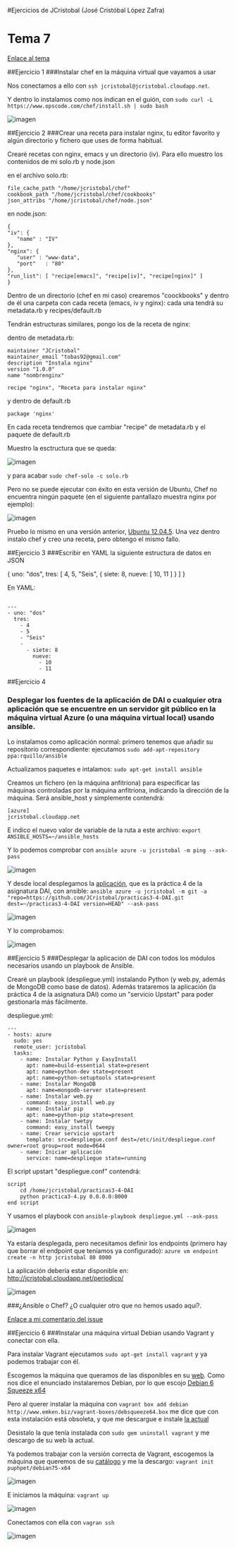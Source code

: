 #Ejercicios de JCristobal (José Cristóbal López Zafra)

# Tema 7

[Enlace al tema](http://jj.github.io/IV/documentos/temas/Gestion_de_configuraciones)


##Ejercicio 1
###Instalar chef en la máquina virtual que vayamos a usar

Nos conectamos a ello con `ssh jcristobal@jcristobal.cloudapp.net`.

Y dentro lo instalamos como nos indican en el guión, con `sudo curl -L https://www.opscode.com/chef/install.sh | sudo bash` 


![imagen](http://i.imgur.com/ehjjAiH.png) 


##Ejercicio 2
###Crear una receta para instalar nginx, tu editor favorito y algún directorio y fichero que uses de forma habitual. 

Crearé recetas con nginx, emacs y un directorio (iv). Para ello muestro los contenidos de mi solo.rb y node.json

en el archivo solo.rb:

```
file_cache_path "/home/jcristobal/chef"
cookbook_path "/home/jcristobal/chef/cookbooks"
json_attribs "/home/jcristobal/chef/node.json"
```

en node.json:

```
{
"iv": {
   "name" : "IV"
},
"nginx": {
   "user" : "www-data",
   "port"	: "80"
},
"run_list": [ "recipe[emacs]", "recipe[iv]", "recipe[nginx]" ]
}
```


Dentro de un directorio (chef en mi caso) crearemos "coockbooks" y dentro de él una carpeta con cada receta (emacs, iv y nginx): cada una tendrá su metadata.rb y recipes/default.rb

Tendrán estructuras similares, pongo los de la receta de nginx:

dentro de metadata.rb:

```
maintainer "JCristobal"
maintainer_email "tobas92@gmail.com"
description "Instala nginx"
version "1.0.0"
name "nombrenginx"

recipe "nginx", "Receta para instalar nginx"
```

y dentro de default.rb

```
package 'nginx'
```

En cada receta tendremos que cambiar "recipe" de metadata.rb y el paquete de default.rb



Muestro la esctructura que se queda:

![imagen](http://i.imgur.com/tFveKn6.png) 

y para acabar `sudo chef-solo -c solo.rb`

Pero no se puede ejecutar con éxito en esta versión de Ubuntu, Chef no encuentra ningún paquete (en el siguiente pantallazo muestra nginx por ejemplo):

![imagen](http://i.imgur.com/hu0qVB1.png) 


Pruebo lo mismo en una versión anterior, [Ubuntu 12.04.5](http://releases.ubuntu.com/12.04/). Una vez dentro instalo chef y creo una receta, pero obtengo el mismo fallo.


##Ejercicio 3
###Escribir en YAML la siguiente estructura de datos en JSON

{ uno: "dos", tres: [ 4, 5, "Seis", { siete: 8, nueve: [ 10, 11 ] } ] }

En YAML:

```

---
- uno: "dos"
  tres:
    - 4
    - 5
    - "Seis"
    -
      - siete: 8
        nueve: 
          - 10
          - 11

```

##Ejercicio 4 
### Desplegar los fuentes de la aplicación de DAI o cualquier otra aplicación que se encuentre en un servidor git público en la máquina virtual Azure (o una máquina virtual local) usando ansible.

Lo instalamos como aplicación normal: primero tenemos que añadir su repositorio correspondiente: ejecutamos `sudo add-apt-repository ppa:rquillo/ansible`

Actualizamos paquetes e intalamos: `sudo apt-get install ansible`

Creamos un fichero (en la máquina anfitriona) para especificar las máquinas controladas por la máquina anfitriona, indicando la dirección de la máquina. Será ansible_host y simplemente contendrá:

```
[azure]
jcristobal.cloudapp.net
```


E indico el nuevo valor de variable de la ruta a este archivo: `export ANSIBLE_HOSTS=~/ansible_hosts`

Y lo podemos comprobar con `ansible azure -u jcristobal -m ping --ask-pass`

![imagen](http://i.imgur.com/PfkbZX9.png) 

Y desde local desplegamos la [aplicación](https://github.com/JCristobal/practicas3-4-DAI), que es la práctica 4 de la asignatura DAI, con ansible:
`ansible azure -u jcristobal -m git -a "repo=https://github.com/JCristobal/practicas3-4-DAI.git dest=~/practicas3-4-DAI version=HEAD" --ask-pass`

![imagen](http://i.imgur.com/oShNyIM.png) 

Y lo comprobamos:

![imagen](http://i.imgur.com/Ygq64PG.png) 



##Ejercicio 5
###Desplegar la aplicación de DAI con todos los módulos necesarios usando un playbook de Ansible.

Crearé un playbook (despliegue.yml) instalando Python (y web.py, además de MongoDB como base de datos). Además trataremos la aplicación (la práctica 4 de la asignatura DAI) como un "servicio Upstart" para poder gestionarla más fácilmente.

despliegue.yml:

```
---
- hosts: azure
  sudo: yes
  remote_user: jcristobal
  tasks:
    - name: Instalar Python y EasyInstall
      apt: name=build-essential state=present
      apt: name=python-dev state=present
      apt: name=python-setuptools state=present
    - name: Instalar MongoDB
      apt: name=mongodb-server state=present
    - name: Instalar web.py
      command: easy_install web.py 
    - name: Instalar pip
      apt: name=python-pip state=present
    - name: Instalar twetpy
      command: easy_install tweepy
    - name: Crear servicio upstart
      template: src=despliegue.conf dest=/etc/init/despliegue.conf owner=root group=root mode=0644
    - name: Iniciar aplicación
      service: name=despliegue state=running
```

El script upstart "despliegue.conf" contendrá:

```
script
    cd /home/jcristobal/practicas3-4-DAI
    python practica3-4.py 0.0.0.0:8000
end script
```

Y usamos el playbook con `ansible-playbook despliegue.yml --ask-pass`

![imagen](http://i.imgur.com/UfpWJuV.png) 

Ya estaría desplegada, pero necesitamos definir los endpoints (primero hay que borrar el endpoint que teníamos ya configurado): `azure vm endpoint create -n http jcristobal 80 8000`

La aplicación debería estar disponible en: http://jcristobal.cloudapp.net/periodico/

![imagen](http://i.imgur.com/RiiHPWQ.png) 


###¿Ansible o Chef? ¿O cualquier otro que no hemos usado aquí?.

[Enlace a mi comentario del issue](https://github.com/IV-GII/GII-2013/issues/131#issuecomment-70383092)



##Ejercicio 6
###Instalar una máquina virtual Debian usando Vagrant y conectar con ella.

Para instalar Vagrant ejecutamos `sudo apt-get install vagrant` y ya podemos trabajar con él.

Escogemos la máquina que queramos de las disponibles en su [web](http://www.vagrantbox.es/). Como nos dice el enunciado instalaremos Debian, por lo que escojo [Debian 6 Squeeze x64](http://www.emken.biz/vagrant-boxes/debsqueeze64.box)

Pero al querer instalar la máquina con `vagrant box add debian http://www.emken.biz/vagrant-boxes/debsqueeze64.box` me dice que con esta instalación está obsoleta, y que me descargue e instale [la actual](https://www.vagrantup.com/downloads)

Desistalo la que tenía instalada con `sudo gem uninstall vagrant` y me descargo de su web la actual.

Ya podemos trabajar con la versión correcta de Vagrant, escogemos la máquina que queremos de su [catálogo](https://atlas.hashicorp.com/boxes/search) y me la descargo: `vagrant init puphpet/debian75-x64`

![imagen](http://i.imgur.com/CqPUKbn.png)

E iniciamos la máquina: `vagrant up`

![imagen](http://i.imgur.com/w8xZRta.png)

Conectamos con ella con `vagran ssh`

![imagen](http://i.imgur.com/Qdr9fhL.png)




